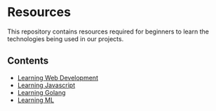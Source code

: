 # Resources

This repository contains resources required for beginners 
to learn the technologies being used in our projects.

## Contents

- [Learning Web Development](web2.0/README.md)
- [Learning Javascript](javascript/README.md)
- [Learning Golang](golang/README.md)
- [Learning ML](traditional-ML/README.md)

